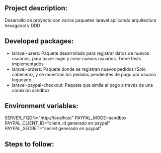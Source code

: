 ## Project description: 
Desarrollo de proyecto con varios paquetes laravel aplicando arquitectura hexagonal y DDD

## Developed packages:

- laravel-users: Paquete desarrollado para registrar datos de nuevos usuarios, para hacer login y crear nuevos usuarios. Tiene tests implementados
- laravel-orders: Paquete donde se registran nuevos pedidos (Solo cabecera), y se muestran los pedidos pendientes de pago por usuario logueado
- laravel-paypal-checkout: Paquete que simila el pago a través de una conexión sandbox

## Environment variables: 
SERVER_FQDN="http://localhost"
PAYPAL_MODE=sandbox
PAYPAL_CLIENT_ID="client_id generado en paypal"
PAYPAL_SECRET="secret generado en paypal"

## Steps to follow:
